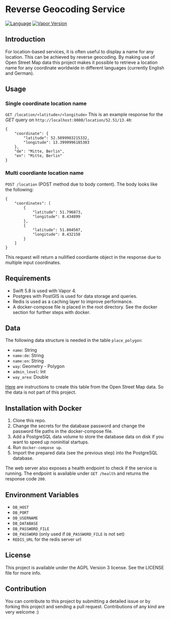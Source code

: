 # Reverse Geocoding Service 
[![Language](https://img.shields.io/badge/Swift-5.8-brightgreen.svg)](http://swift.org)
[![Vapor Version](https://img.shields.io/badge/Vapor-4-F6CBCA.svg)](http://vapor.codes)

## Introduction
For location-based services, it is often useful to display a name for any location. This can be achieved by reverse geocoding. By making use of Open Street Map data this project makes it possible to retrieve a location name for any coordinate worldwide in different languages (currently English and German).

## Usage
### Single coordinate location name
`GET /location/<latitude>/<longitude>`
This is an example response for the *GET* query on `http://localhost:8080/location/52.51/13.40`:

```
{
    "coordinate": {
        "latitude": 52.5099983215332,
        "longitude": 13.3999996185303
    },
    "de": "Mitte, Berlin",
    "en": "Mitte, Berlin"
}
```

### Multi coordiante location name
`POST /location` (POST method due to body content). The body looks like the following:

```
{
    "coordinates": [
        {
            "latitude": 51.796873,
            "longitude": 8.434899
        },
        {
            "latitude": 51.804507,
            "longitude": 8.432158
        }
    ]
}
```
This request will return a nullified coordiante object in the response due to multiple input coordinates.

## Requirements
- Swift 5.8 is used with Vapor 4.
- Postgres with PostGIS is used for data storage and queries.
- Redis is used as a caching layer to improve performance.
- A docker-compose file is placed in the root directory. See the docker section for further steps with docker.

## Data
The following data structure is needed in the table `place_polygon`:

- `name`: String
- `name:de`: String
- `name:en`: String
- `way`: Geometry - Polygon
- `admin_level`: Int
- `way_area`: Double

[Here](./data-preparation/Instructions.md) are instructions to create this table from the Open Street Map data. So the data is not part of this project.

## Installation with Docker
1. Clone this repo.
2. Change the secrets for the database password and change the password file paths in the docker-compose file.
3. Add a PostgreSQL data volume to store the database data on disk if you want to speed up noninitial startups.
4. Run `docker-compose up`.
5. Import the prepared data (see the previous step) into the PostgreSQL database.

The web server also exposes a health endpoint to check if the service is running. The endpoint is available under `GET /health` and returns the response code `200`.

## Environment Variables
- `DB_HOST`
- `DB_PORT`
- `DB_USERNAME`
- `DB_DATABASE`
- `DB_PASSWORD_FILE`
- `DB_PASSWORD` (only used if `DB_PASSWORD_FILE` is not set)
- `REDIS_URL` for the redis server url

## License
This project is available under the AGPL Version 3 license. See the LICENSE file for more info.

## Contribution
You can contribute to this project by submitting a detailed issue or by forking this project and sending a pull request. Contributions of any kind are very welcome :)
